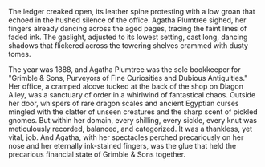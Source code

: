 The ledger creaked open, its leather spine protesting with a low groan that echoed in the hushed silence of the office. Agatha Plumtree sighed, her fingers already dancing across the aged pages, tracing the faint lines of faded ink. The gaslight, adjusted to its lowest setting, cast long, dancing shadows that flickered across the towering shelves crammed with dusty tomes.

The year was 1888, and Agatha Plumtree was the sole bookkeeper for "Grimble & Sons, Purveyors of Fine Curiosities and Dubious Antiquities." Her office, a cramped alcove tucked at the back of the shop on Diagon Alley, was a sanctuary of order in a whirlwind of fantastical chaos. Outside her door, whispers of rare dragon scales and ancient Egyptian curses mingled with the clatter of unseen creatures and the sharp scent of pickled gnomes. But within her domain, every shilling, every sickle, every knut was meticulously recorded, balanced, and categorized. It was a thankless, yet vital, job. And Agatha, with her spectacles perched precariously on her nose and her eternally ink-stained fingers, was the glue that held the precarious financial state of Grimble & Sons together.
